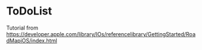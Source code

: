 ToDoList
========

Tutorial from https://developer.apple.com/library/IOs/referencelibrary/GettingStarted/RoadMapiOS/index.html
